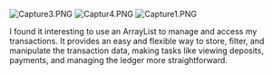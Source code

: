 ![Capture3.PNG](..%2F..%2F..%2F..%2F..%2F..%2F..%2F..%2F..%2FPictures%2FCapture3.PNG)
![Captur4.PNG](..%2F..%2F..%2F..%2F..%2F..%2F..%2F..%2F..%2FPictures%2FCaptur4.PNG)
![Capture1.PNG](..%2F..%2F..%2F..%2F..%2F..%2F..%2F..%2F..%2FPictures%2FCapture1.PNG)

I found it interesting to use an ArrayList to manage and access my transactions. 
It provides an easy and flexible way to store, 
filter, and manipulate the transaction data,
making tasks like viewing deposits, payments, 
and managing the ledger more straightforward.

